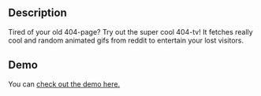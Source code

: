 Description
-

Tired of your old 404-page? Try out the super cool 404-tv! It fetches really cool and random animated gifs from reddit to entertain your lost visitors.

Demo
-
You can [check out the demo here.](http://node-cat.com/404-tv/) 
